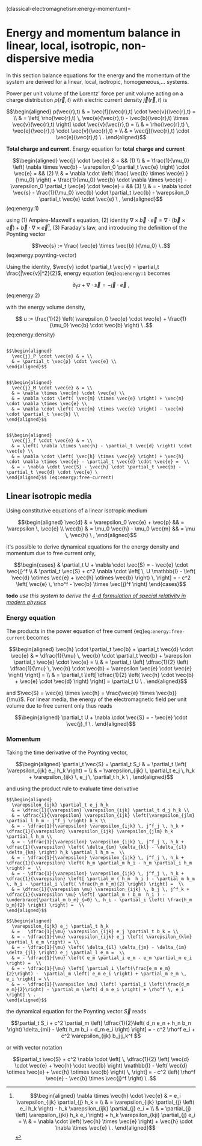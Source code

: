 (classical-electromagnetism:energy-momentum)=
# Energy and momentum balance in linear, local, isotropic, non-dispersive media

In this section balance equations for the energy and the momentum of the system are derived for a linear, local, isotropic, homogeneous,... systems.

Power per unit volume of the Lorentz' force per unit volume acting on a charge distribution $\rho(\vec{r},t)$ with electric current density $\vec{j}(\vec{r},t)$ is

$$\begin{aligned}
  p(\vec{r},t) 
  & = \vec{f}(\vec{r},t) \cdot \vec{v}(\vec{r},t) = \\
  & = \left[ \rho(\vec{r},t) \, \vec{e}(\vec{r},t) - \vec{b}(\vec{r},t) \times \vec{v}(\vec{r},t) \right] \cdot \vec{v}(\vec{r},t) = \\
  & = \rho(\vec{r},t) \, \vec{e}(\vec{r},t) \cdot \vec{v}(\vec{r},t) = \\
  & = \vec{j}(\vec{r},t) \cdot \vec{e}(\vec{r},t) \ .
\end{aligned}$$

**Total charge and current.** Energy equation for **total charge and current**

<!--
$$\begin{aligned}
  \vec{j}_f \cdot \vec{e} & = && (1) \\
  & = \left( \nabla \times \vec{h} - \partial_t \vec{d} \right) \cdot \vec{e} = && (2) \\
  & = \nabla \cdot \left( \vec{h} \times \vec{e} \right) + \vec{h} \cdot \nabla \times \vec{e} - \partial_t \vec{d} \cdot \vec{e} = && (3) \\
  & = - \nabla \cdot \vec{s} - \vec{h} \cdot \partial_t \vec{b} - \partial_t \vec{d} \cdot \vec{e} \ ,
\end{aligned}$$
-->

$$\begin{aligned}
  \vec{j} \cdot \vec{e} & = && (1) \\
  & = \frac{1}{\mu_0} \left( \nabla \times \vec{b} - \varepsilon_0 \partial_t \vec{e} \right) \cdot \vec{e} = && (2) \\
  & = \nabla \cdot \left( \frac{ \vec{b} \times \vec{e} }{\mu_0} \right) + \frac{1}{\mu_0} \vec{b} \cdot \nabla \times \vec{e} - \varepsilon_0 \partial_t \vec{e} \cdot \vec{e} = && (3) \\
  & = - \nabla \cdot \vec{s} - \frac{1}{\mu_0} \vec{b} \cdot \partial_t \vec{b} - \varepsilon_0 \partial_t \vec{e} \cdot \vec{e} \ ,
\end{aligned}$$ (eq:energy:1)

using (1) Ampère-Maxwell's equation, (2) identity $\nabla \times \vec{b} \cdot \vec{e} =  \nabla \cdot \left( \vec{b} \times \vec{e} \right) + \vec{b} \cdot \nabla \times \vec{e}$[^poynting], (3) Faraday's law, and introducing the definition of the Poynting vector

$$\vec{s} := \frac{ \vec{e} \times \vec{b} }{\mu_0} \ .$$ (eq:energy:poynting-vector)

[^poynting]: $$\begin{aligned}
  \nabla \times \vec{h} \cdot \vec{e}
  & = e_i \varepsilon_{ijk} \partial_{j} h_k = \\
  & = \varepsilon_{ijk} \partial_{j} \left( e_i  h_k \right) - h_k \varepsilon_{ijk} \partial_{j} e_i = \\
  & = \partial_{j} \left( \varepsilon_{jki} h_k  e_i \right) + h_k \varepsilon_{kji} \partial_{j} e_i = \\
  & = \nabla \cdot \left( \vec{h} \times \vec{e} \right) + \vec{h} \cdot \nabla \times \vec{e}  \ .
\end{aligned}$$

Using the identity, $\vec{v} \cdot \partial_t \vec{v} = \partial_t \frac{|\vec{v}|^2}{2}$, energy equation {eq}`eq:energy:1` becomes

$$\partial_t u + \nabla \cdot \vec{s} = - \vec{j} \cdot \vec{e} \ ,$$ (eq:energy:2)

with the energy volume density,

$$ u := \frac{1}{2} \left( \varepsilon_0 \vec{e} \cdot \vec{e} + \frac{1}{\mu_0} \vec{b} \cdot \vec{b} \right) \ .$$ (eq:energy:density)

```{dropdown} Polarization current.

$$\begin{aligned}
  \vec{j}_P \cdot \vec{e} & = \\
  & = \partial_t \vec{p} \cdot \vec{e} \\
\end{aligned}$$

```

```{dropdown} Magnetization current.

$$\begin{aligned}
  \vec{j}_M \cdot \vec{e} & = \\
  & = \nabla \times \vec{m} \cdot \vec{e} \\
  & = \nabla \cdot \left( \vec{m} \times \vec{e} \right) + \vec{m} \cdot \nabla \times \vec{e} \\
  & = \nabla \cdot \left( \vec{m} \times \vec{e} \right) - \vec{m} \cdot \partial_t \vec{b} \\
\end{aligned}$$

```

```{dropdown} Free current.

$$\begin{aligned}
  \vec{j}_f \cdot \vec{e} & = \\
  & = \left( \nabla \times \vec{h} - \partial_t \vec{d} \right) \cdot \vec{e} \\
  & = \nabla \cdot \left( \vec{h} \times \vec{e} \right) + \vec{h} \cdot \nabla \times \vec{e} - \partial_t \vec{d} \cdot \vec{e} =  \\
  & = - \nabla \cdot \vec{S} - \vec{h} \cdot \partial_t \vec{b} - \partial_t \vec{d} \cdot \vec{e} \ 
\end{aligned}$$ (eq:energy:free-current)

```

<!--
Now, using the constitutive equations involving the definition of the polarization and magnetization field,

$$\begin{aligned}
  \vec{d} & = \varepsilon_0 \vec{e} + \vec{p} \\
  \vec{b} & = \mu_0 \vec{h} - \mu_0 \vec{m} \\
\end{aligned}$$

equation {eq}`eq:energy:1` becomes

$$\begin{aligned}
 -  \vec{j}_f \cdot \vec{e} & = && \\
  & = \nabla \cdot \vec{s} + \vec{h} \cdot \partial_t \vec{b} + \partial_t \vec{d} \cdot \vec{e} = \\ 
  & = \nabla \cdot \vec{s} + ... + \varepsilon_0 \partial_t \vec{e} \cdot \vec{e} + \partial_t \vec{p} \cdot \vec{e} = \\ 
\end{aligned}$$
-->




## Linear isotropic media 

Using constitutive equations of a linear isotropic medium

$$\begin{aligned}
  \vec{d} & = \varepsilon_0 \vec{e} + \vec{p} && = \varepsilon \, \vec{e} \\
  \vec{b} & = \mu_0 \vec{h} - \mu_0 \vec{m}   && = \mu         \, \vec{h} \ ,
\end{aligned}$$

it's possible to derive dynamical equations for the energy density and momentum due to free current only,

$$\begin{cases}
& \partial_t U + \nabla \cdot \vec{S} = - \vec{e} \cdot \vec{j}^f \\
& \partial_t \vec{S} + c^2 \nabla \cdot \left[ \, U \mathbb{I} - \left( \vec{d} \otimes \vec{e} + \vec{h} \otimes \vec{b} \right) \, \right] = - c^2 \left( \vec{e} \, \rho^f - \vec{b} \times \vec{j}^f \right)
\end{cases}$$

**todo** *use this system to derive the [4-d formulation of special relativity in modern physics](https://basics2022.github.io/bbooks-physics-modern/ch/relativity-special/notes.html#electromagnetism)*


### Energy equation

The products in the power equation of free current {eq}`eq:energy:free-current` becomes

$$\begin{aligned}
  \vec{h} \cdot \partial_t \vec{b} + \partial_t \vec{d} \cdot \vec{e} 
  & = \dfrac{1}{\mu} \, \vec{b} \cdot \partial_t \vec{b} + \varepsilon \partial_t \vec{e} \cdot \vec{e}  = \\
  & = \partial_t \left[ \dfrac{1}{2} \left( \dfrac{1}{\mu} \, \vec{b} \cdot \vec{b} + \varepsilon \vec{e} \cdot \vec{e} \right) \right] = \\
  & = \partial_t \left[ \dfrac{1}{2} \left( \vec{h} \cdot \vec{b} + \vec{e} \cdot \vec{d} \right) \right] = \partial_t U \ .
\end{aligned}$$

and $\vec{S} = \vec{e} \times \vec{h} = \frac{\vec{e} \times \vec{b}}{\mu}$.
For linear media, the energy of the electromagnetic field per unit volume due to free current only thus reads

$$\begin{aligned}
 \partial_t U + \nabla \cdot \vec{S} = - \vec{e} \cdot \vec{j}_f \ .
\end{aligned}$$

### Momentum

Taking the time derivative of the Poynting vector,

$$\begin{aligned}
  \partial_t \vec{S} = \partial_t S_i 
  & = \partial_t \left( \varepsilon_{ijk} e_j h_k \right) = \\
  & = \varepsilon_{ijk} \, \partial_t e_j \, h_k + \varepsilon_{ijk} \, e_j \, \partial_t h_k  \ ,
\end{aligned}$$

and using the product rule to evaluate time derivative

```{dropdown} $\varepsilon_{ijk} \, \partial_t e_j \, h_k$
$$\begin{aligned}
  \varepsilon_{ijk} \partial_t e_j h_k
  & = \dfrac{1}{\varepsilon} \varepsilon_{ijk} \partial_t d_j h_k \\
  & = \dfrac{1}{\varepsilon} \varepsilon_{ijk} \left(\varepsilon_{jlm} \partial_l h_m - j^f_j \right) h_k \\
  & = - \dfrac{1}{\varepsilon} \varepsilon_{ijk} \, j^f_j \, h_k + \dfrac{1}{\varepsilon} \varepsilon_{ijk} \varepsilon_{jlm} h_k \partial_l h_m \\
  & = - \dfrac{1}{\varepsilon} \varepsilon_{ijk} \, j^f_j \, h_k + \dfrac{1}{\varepsilon} \left( \delta_{im} \delta_{kl} - \delta_{il} \delta_{km} \right) h_k \partial_l h_m =  \\
  & = - \dfrac{1}{\varepsilon} \varepsilon_{ijk} \, j^f_j \, h_k + \dfrac{1}{\varepsilon} \left( h_m \partial_m h_i - h_m \partial_i h_m \right) =  \\
  & = - \dfrac{1}{\varepsilon} \varepsilon_{ijk} \, j^f_j \, h_k + \dfrac{1}{\varepsilon} \left[ \partial_m ( h_m  h_i ) - \partial_m h_m \, h_i - \partial_i \left( \frac{h_m h_m}{2} \right) \right] =  \\
  & = \dfrac{1}{\varepsilon \mu} \varepsilon_{ijk} \, b_j \, j^f_k + \dfrac{1}{\varepsilon \mu} \left[ \partial_m ( b_m  h_i ) - \underbrace{\partial_m b_m}_{=0} \, h_i - \partial_i \left( \frac{h_m b_m}{2} \right) \right] =  \\
\end{aligned}$$
```

```{dropdown} $\varepsilon_{ijk} \, e_j \, \partial_t h_k$
$$\begin{aligned}
  \varepsilon_{ijk} e_j \partial_t h_k
  & =   \dfrac{1}{\mu} \varepsilon_{ijk} e_j \partial_t b_k = \\
  & = - \dfrac{1}{\mu} \varepsilon_{ijk} e_j \left( \varepsilon_{klm} \partial_l e_m \right) = \\
  & = - \dfrac{1}{\mu} \left( \delta_{il} \delta_{jm} - \delta_{im} \delta_{jl} \right) e_j \partial_l e_m =  \\
  & = - \dfrac{1}{\mu} \left( e_m \partial_i e_m - e_m \partial_m e_i \right) =  \\
  & = - \dfrac{1}{\mu} \left[ \partial_i \left(\frac{e_m e_m}{2}\right) -  \partial_m \left( e_m e_i \right) + \partial_m e_m \, e_i \right] = \\
  & = - \dfrac{1}{\varepsilon \mu} \left[ \partial_i \left(\frac{d_m e_m}{2}\right) - \partial_m \left( d_m e_i \right) + \rho^f \, e_i \right] \ .
\end{aligned}$$
```

the dynamical equation for the Poynting vector $\vec{S}$ reads

$$\partial_t S_i + c^2 \partial_m \left[ \dfrac{1}{2}\left( d_n e_n + h_n b_n \right) \delta_{mi} - \left( h_m b_i + d_m e_i \right) \right] = - c^2 \rho^f e_i + c^2 \varepsilon_{ijk} b_j j_k^f $$

or with vector notation

$$\partial_t \vec{S} + c^2 \nabla \cdot \left[ \, \dfrac{1}{2} \left( \vec{d} \cdot \vec{e} + \vec{h} \cdot \vec{b} \right) \mathbb{I} - \left( \vec{d} \otimes \vec{e} + \vec{h} \otimes \vec{b} \right) \, \right] = - c^2 \left( \rho^f \vec{e} - \vec{b} \times \vec{j}^f \right) \ .$$


